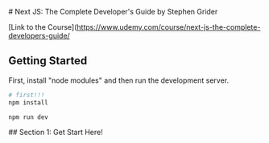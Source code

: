 # Next JS: The Complete Developer's Guide
by Stephen Grider

[Link to the Course](https://www.udemy.com/course/next-js-the-complete-developers-guide/

## Getting Started

First, install "node modules" and then run the development server.

```bash
# first!!!
npm install

npm run dev

```

## Section 1: Get Start Here!
